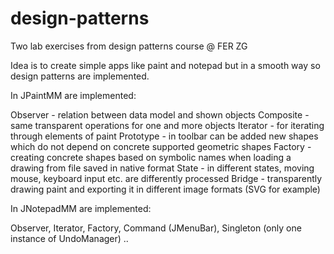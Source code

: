 # design-patterns
Two lab exercises from design patterns course @ FER ZG

Idea is to create simple apps like paint and notepad but in a smooth way so design patterns are implemented.

In JPaintMM are implemented:

Observer - relation between data model and shown objects
Composite - same transparent operations for one and more objects
Iterator - for iterating through elements of paint
Prototype - in toolbar can be added new shapes which do not depend on concrete supported geometric shapes
Factory - creating concrete shapes based on symbolic names when loading a drawing from file saved in native format
State - in different states, moving mouse, keyboard input etc. are differently processed
Bridge - transparently drawing paint and exporting it in different image formats (SVG for example)

In JNotepadMM are implemented:

Observer, Iterator, Factory, Command (JMenuBar), Singleton (only one instance of UndoManager) ..
